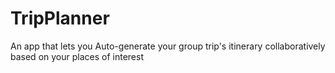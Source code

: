 # TripPlanner
An app that lets you Auto-generate your group trip's itinerary collaboratively based on your places of interest

